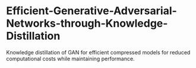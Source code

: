 # Efficient-Generative-Adversarial-Networks-through-Knowledge-Distillation
Knowledge distillation of GAN for efficient compressed models for reduced computational costs while maintaining performance.
